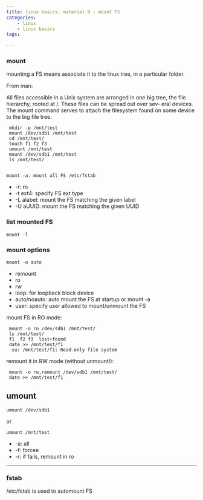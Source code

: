 ```yaml
---
title: linux basics: material 9 - mount FS
categories:
    - linux
    - linux basics
tags:

---
```

### mount

mounting a FS means associate it to the linux tree, in a particular folder.

From man:

All files accessible in a Unix system are arranged in one big tree, the
file hierarchy, rooted at /.  These files can be spread out  over  sev‐
eral  devices.  The mount command serves to attach the filesystem found
on some device to the big file tree.
 
     mkdir -p /mnt/test
     mount /dev/sdb1 /mnt/test
     cd /mnt/test/
     touch f1 f2 f3
     umount /mnt/test 
     mount /dev/sdb1 /mnt/test
     ls /mnt/test/


    mount -a: mount all FS /etc/fstab 

* -r: ro
* -t ext4: specify FS ext type
* -L alabel: mount the FS matching the given label
* -U aUUID: mount the FS matching the given UUID

### list mounted FS

    mount -l 

### mount options    

    mount -o auto

* remount    
* ro
* rw
* loop: for loopback block device    
* auto/noauto: auto mount the FS at startup or mount -a
* user: specify user allowed to mount/unmount the FS

mount FS in RO mode:

     mount -o ro /dev/sdb1 /mnt/test/
     ls /mnt/test/
     f1  f2 f3  lost+found
     date >> /mnt/test/f1
     -su: /mnt/test/f1: Read-only file system

remount it in RW mode (without unmount!):

     mount -o rw,remount /dev/sdb1 /mnt/test/
     date >> /mnt/test/f1



## umount

    umount /dev/sdb1
 
 or

    umount /mnt/test

* -a: all
* -f: forcee
* -r: if fails, remount in ro

------------------------------------------

### fstab

/etc/fstab is used to automount FS